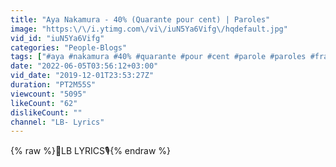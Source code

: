 ```yaml
---
title: "Aya Nakamura - 40% (Quarante pour cent) | Paroles"
image: "https:\/\/i.ytimg.com\/vi\/iuN5Ya6Vifg\/hqdefault.jpg"
vid_id: "iuN5Ya6Vifg"
categories: "People-Blogs"
tags: ["#aya #nakamura #40% #quarante #pour #cent #parole #paroles #français #ayanakamura"]
date: "2022-06-05T03:56:12+03:00"
vid_date: "2019-12-01T23:53:27Z"
duration: "PT2M55S"
viewcount: "5095"
likeCount: "62"
dislikeCount: ""
channel: "LB- Lyrics"
---
```

{% raw %}🎼LB LYRICS🎙{% endraw %}
